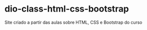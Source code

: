 # dio-class-html-css-bootstrap
Site criado a partir das aulas sobre HTML, CSS e Bootstrap do curso 
